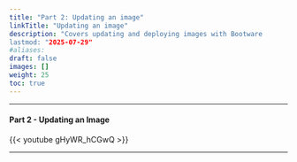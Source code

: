 ```yaml
---
title: "Part 2: Updating an image"
linkTitle: "Updating an image"
description: "Covers updating and deploying images with Bootware
lastmod: "2025-07-29"
#aliases:
draft: false
images: []
weight: 25
toc: true
---
```


-----
#### Part 2 - Updating an Image

{{< youtube gHyWR_hCGwQ >}}
<br>

-----




